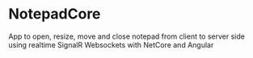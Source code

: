 # NotepadCore
App to open, resize, move and close notepad from client to server side using realtime SignalR Websockets with NetCore and Angular
